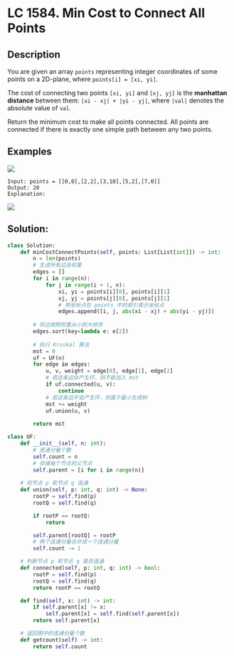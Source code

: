# LC 1584. Min Cost to Connect All Points

## Description

You are given an array `points` representing integer coordinates of some points on a 2D-plane, where `points[i] = [xi, yi]`.

The cost of connecting two points `[xi, yi]` and `[xj, yj]` is the **manhattan distance** between them: `|xi - xj| + |yi - yj|`, where `|val|` denotes the absolute value of `val`.

Return the minimum cost to make all points connected. All points are connected if there is exactly one simple path between any two points.

## Examples
<img src = "https://assets.leetcode.com/uploads/2020/08/26/d.png">

```
Input: points = [[0,0],[2,2],[3,10],[5,2],[7,0]]
Output: 20
Explanation: 
```
<img src = "https://assets.leetcode.com/uploads/2020/08/26/c.png">

## Solution:
```python
class Solution:
    def minCostConnectPoints(self, points: List[List[int]]) -> int:
        n = len(points)
        # 生成所有边及权重
        edges = []
        for i in range(n):
            for j in range(i + 1, n):
                xi, yi = points[i][0], points[i][1]
                xj, yj = points[j][0], points[j][1]
                # 用坐标点在 points 中的索引表示坐标点
                edges.append([i, j, abs(xi - xj) + abs(yi - yj)])
        
        # 将边按照权重从小到大排序
        edges.sort(key=lambda e: e[2])
        
        # 执行 Kruskal 算法
        mst = 0
        uf = UF(n)
        for edge in edges:
            u, v, weight = edge[0], edge[1], edge[2]
            # 若这条边会产生环，则不能加入 mst
            if uf.connected(u, v):
                continue
            # 若这条边不会产生环，则属于最小生成树
            mst += weight
            uf.union(u, v)
        
        return mst

class UF:
    def __init__(self, n: int):
        # 连通分量个数
        self.count = n
        # 存储每个节点的父节点
        self.parent = [i for i in range(n)]
  
    # 将节点 p 和节点 q 连通
    def union(self, p: int, q: int) -> None:
        rootP = self.find(p)
        rootQ = self.find(q)

        if rootP == rootQ:
            return

        self.parent[rootQ] = rootP
        # 两个连通分量合并成一个连通分量
        self.count -= 1

    # 判断节点 p 和节点 q 是否连通
    def connected(self, p: int, q: int) -> bool:
        rootP = self.find(p)
        rootQ = self.find(q)
        return rootP == rootQ

    def find(self, x: int) -> int:
        if self.parent[x] != x:
            self.parent[x] = self.find(self.parent[x])
        return self.parent[x]

    # 返回图中的连通分量个数
    def getcount(self) -> int:
        return self.count
```